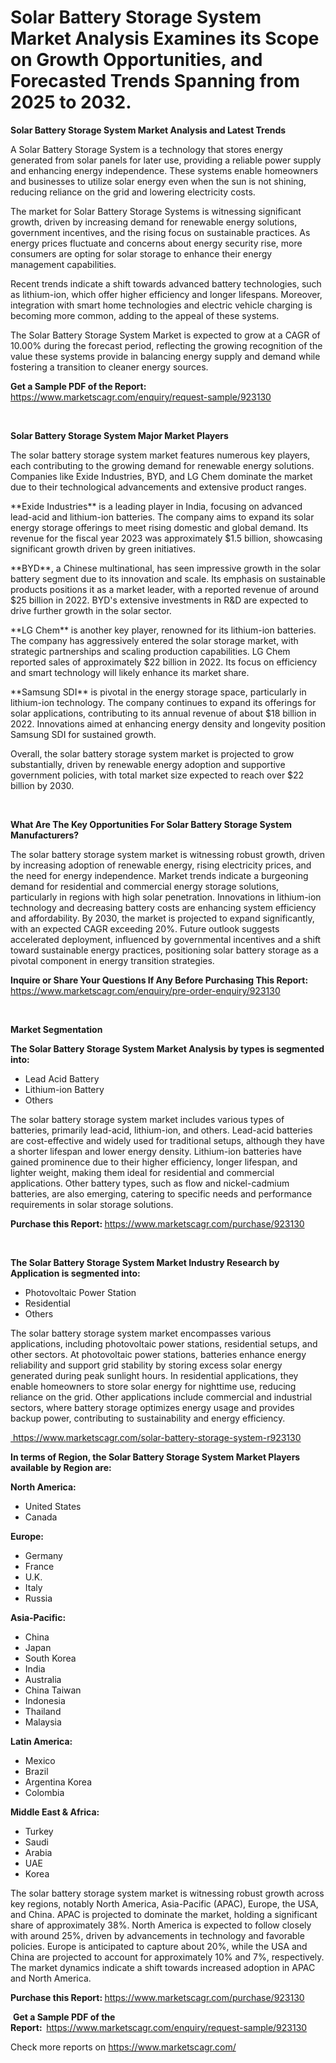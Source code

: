 <p><h1>Solar Battery Storage System Market Analysis Examines its Scope on Growth Opportunities, and Forecasted Trends Spanning from 2025 to 2032.</h1></p><p><strong>Solar Battery Storage System Market Analysis and Latest Trends</strong></p>
<p><p>A Solar Battery Storage System is a technology that stores energy generated from solar panels for later use, providing a reliable power supply and enhancing energy independence. These systems enable homeowners and businesses to utilize solar energy even when the sun is not shining, reducing reliance on the grid and lowering electricity costs.</p><p>The market for Solar Battery Storage Systems is witnessing significant growth, driven by increasing demand for renewable energy solutions, government incentives, and the rising focus on sustainable practices. As energy prices fluctuate and concerns about energy security rise, more consumers are opting for solar storage to enhance their energy management capabilities. </p><p>Recent trends indicate a shift towards advanced battery technologies, such as lithium-ion, which offer higher efficiency and longer lifespans. Moreover, integration with smart home technologies and electric vehicle charging is becoming more common, adding to the appeal of these systems. </p><p>The Solar Battery Storage System Market is expected to grow at a CAGR of 10.00% during the forecast period, reflecting the growing recognition of the value these systems provide in balancing energy supply and demand while fostering a transition to cleaner energy sources.</p></p>
<p><strong>Get a Sample PDF of the Report:&nbsp;</strong> <a href="https://www.marketscagr.com/enquiry/request-sample/923130?utm_campaign=1901&utm_medium=2&utm_source=Github&utm_content=ia&utm_term=05032025&utm_id=solar-battery-storage-system">https://www.marketscagr.com/enquiry/request-sample/923130</a></p>
<p>&nbsp;</p>
<p><strong>Solar Battery Storage System Major Market Players</strong></p>
<p><p>The solar battery storage system market features numerous key players, each contributing to the growing demand for renewable energy solutions. Companies like Exide Industries, BYD, and LG Chem dominate the market due to their technological advancements and extensive product ranges.</p><p>**Exide Industries** is a leading player in India, focusing on advanced lead-acid and lithium-ion batteries. The company aims to expand its solar energy storage offerings to meet rising domestic and global demand. Its revenue for the fiscal year 2023 was approximately $1.5 billion, showcasing significant growth driven by green initiatives.</p><p>**BYD**, a Chinese multinational, has seen impressive growth in the solar battery segment due to its innovation and scale. Its emphasis on sustainable products positions it as a market leader, with a reported revenue of around $25 billion in 2022. BYD's extensive investments in R&D are expected to drive further growth in the solar sector.</p><p>**LG Chem** is another key player, renowned for its lithium-ion batteries. The company has aggressively entered the solar storage market, with strategic partnerships and scaling production capabilities. LG Chem reported sales of approximately $22 billion in 2022. Its focus on efficiency and smart technology will likely enhance its market share.</p><p>**Samsung SDI** is pivotal in the energy storage space, particularly in lithium-ion technology. The company continues to expand its offerings for solar applications, contributing to its annual revenue of about $18 billion in 2022. Innovations aimed at enhancing energy density and longevity position Samsung SDI for sustained growth.</p><p>Overall, the solar battery storage system market is projected to grow substantially, driven by renewable energy adoption and supportive government policies, with total market size expected to reach over $22 billion by 2030.</p></p>
<p>&nbsp;</p>
<p><strong>What Are The Key Opportunities For Solar Battery Storage System Manufacturers?</strong></p>
<p><p>The solar battery storage system market is witnessing robust growth, driven by increasing adoption of renewable energy, rising electricity prices, and the need for energy independence. Market trends indicate a burgeoning demand for residential and commercial energy storage solutions, particularly in regions with high solar penetration. Innovations in lithium-ion technology and decreasing battery costs are enhancing system efficiency and affordability. By 2030, the market is projected to expand significantly, with an expected CAGR exceeding 20%. Future outlook suggests accelerated deployment, influenced by governmental incentives and a shift toward sustainable energy practices, positioning solar battery storage as a pivotal component in energy transition strategies.</p></p>
<p><strong>Inquire or Share Your Questions If Any Before Purchasing This Report:</strong> <a href="https://www.marketscagr.com/enquiry/pre-order-enquiry/923130?utm_campaign=1901&utm_medium=2&utm_source=Github&utm_content=ia&utm_term=05032025&utm_id=solar-battery-storage-system">https://www.marketscagr.com/enquiry/pre-order-enquiry/923130</a></p>
<p>&nbsp;</p>
<p><strong>Market Segmentation</strong></p>
<p><strong>The Solar Battery Storage System Market Analysis by types is segmented into:</strong></p>
<p><ul><li>Lead Acid Battery</li><li>Lithium-ion Battery</li><li>Others</li></ul></p>
<p><p>The solar battery storage system market includes various types of batteries, primarily lead-acid, lithium-ion, and others. Lead-acid batteries are cost-effective and widely used for traditional setups, although they have a shorter lifespan and lower energy density. Lithium-ion batteries have gained prominence due to their higher efficiency, longer lifespan, and lighter weight, making them ideal for residential and commercial applications. Other battery types, such as flow and nickel-cadmium batteries, are also emerging, catering to specific needs and performance requirements in solar storage solutions.</p></p>
<p><strong>Purchase this Report:&nbsp;</strong><a href="https://www.marketscagr.com/purchase/923130?utm_campaign=1901&utm_medium=2&utm_source=Github&utm_content=ia&utm_term=05032025&utm_id=solar-battery-storage-system">https://www.marketscagr.com/purchase/923130</a></p>
<p>&nbsp;</p>
<p><strong>The Solar Battery Storage System Market Industry Research by Application is segmented into:</strong></p>
<p><ul><li>Photovoltaic Power Station</li><li>Residential</li><li>Others</li></ul></p>
<p><p>The solar battery storage system market encompasses various applications, including photovoltaic power stations, residential setups, and other sectors. At photovoltaic power stations, batteries enhance energy reliability and support grid stability by storing excess solar energy generated during peak sunlight hours. In residential applications, they enable homeowners to store solar energy for nighttime use, reducing reliance on the grid. Other applications include commercial and industrial sectors, where battery storage optimizes energy usage and provides backup power, contributing to sustainability and energy efficiency.</p></p>
<p><a href="https://www.marketscagr.com/solar-battery-storage-system-r923130?utm_campaign=1901&utm_medium=2&utm_source=Github&utm_content=ia&utm_term=05032025&utm_id=solar-battery-storage-system">&nbsp;https://www.marketscagr.com/solar-battery-storage-system-r923130</a></p>
<p><strong>In terms of Region, the Solar Battery Storage System Market Players available by Region are:</strong></p>
<p>
    <p> <strong> North America: </strong>
        <ul>
            <li>United States</li>
            <li>Canada</li>
        </ul>
        </p> 
    <p> <strong> Europe: </strong>
        <ul>
            <li>Germany</li>
            <li>France</li>
            <li>U.K.</li>
            <li>Italy</li>
            <li>Russia</li>
        </ul>
        </p> 
    <p> <strong> Asia-Pacific: </strong>
        <ul>
            <li>China</li>
            <li>Japan</li>
            <li>South Korea</li>
            <li>India</li>
            <li>Australia</li>
            <li>China Taiwan</li>
            <li>Indonesia</li>
            <li>Thailand</li>
            <li>Malaysia</li>
        </ul>
        </p> 
    <p> <strong> Latin America: </strong>
        <ul>
            <li>Mexico</li>
            <li>Brazil</li>
            <li>Argentina Korea</li>
            <li>Colombia</li>
        </ul>
        </p> 
    <p> <strong> Middle East & Africa: </strong>
        <ul>
            <li>Turkey</li>
            <li>Saudi</li>
            <li>Arabia</li>
            <li>UAE</li>
            <li>Korea</li>
        </ul>
    </p>
    </p>
<p><p>The solar battery storage system market is witnessing robust growth across key regions, notably North America, Asia-Pacific (APAC), Europe, the USA, and China. APAC is projected to dominate the market, holding a significant share of approximately 38%. North America is expected to follow closely with around 25%, driven by advancements in technology and favorable policies. Europe is anticipated to capture about 20%, while the USA and China are projected to account for approximately 10% and 7%, respectively. The market dynamics indicate a shift towards increased adoption in APAC and North America.</p></p>
<p><strong>Purchase this Report: </strong><a href="https://www.marketscagr.com/purchase/923130?utm_campaign=1901&utm_medium=2&utm_source=Github&utm_content=ia&utm_term=05032025&utm_id=solar-battery-storage-system">https://www.marketscagr.com/purchase/923130</a></p>
<p>&nbsp;<strong>Get a Sample PDF of the Report:&nbsp;&nbsp;</strong><a href="https://www.marketscagr.com/enquiry/request-sample/923130?utm_campaign=1901&utm_medium=2&utm_source=Github&utm_content=ia&utm_term=05032025&utm_id=solar-battery-storage-system">https://www.marketscagr.com/enquiry/request-sample/923130</a></p>
<p><strong></strong></p>
<p>Check more reports on <a href="https://www.marketscagr.com/?utm_campaign=1901&utm_medium=2&utm_source=Github&utm_content=ia&utm_term=05032025&utm_id=solar-battery-storage-system">https://www.marketscagr.com/</a></p>